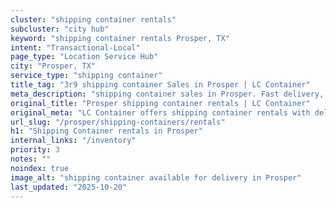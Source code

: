 ```yaml
---
cluster: "shipping container rentals"
subcluster: "city hub"
keyword: "shipping container rentals Prosper, TX"
intent: "Transactional-Local"
page_type: "Location Service Hub"
city: "Prosper, TX"
service_type: "shipping container"
title_tag: "3r9 shipping container Sales in Prosper | LC Container"
meta_description: "shipping container sales in Prosper. Fast delivery, competitive pricing. Serving shipping containers area. Quote ID: SWB. Call (214) 524-4168 for your free quote today."
original_title: "Prosper shipping container rentals | LC Container"
original_meta: "LC Container offers shipping container rentals with delivery in Prosper, TX. Local. Fast quotes. Since 2003."
url_slug: "/prosper/shipping-containers/rentals"
h1: "Shipping Container rentals in Prosper"
internal_links: "/inventory"
priority: 3
notes: ""
noindex: true
image_alt: "shipping container available for delivery in Prosper"
last_updated: "2025-10-20"
---
```


<!-- TODO: Add unique city/inventory copy, images, and internal links here. -->

